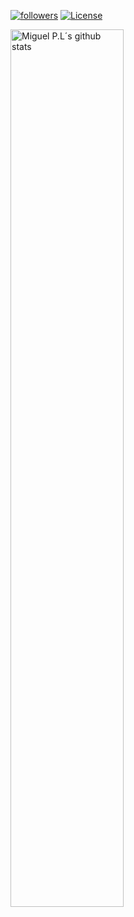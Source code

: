 [![followers](https://badgen.net/#peertube/video.hardlimit.com/followers/miguel/miguel_p.l?icon=peertube)](https://video.hardlimit.com/c/miguel_p.l/videos) [![License](https://badgen.net/static/license/CC0/white)](https://creativecommons.org/publicdomain/zero/1.0/)

<a href="https://github.com/MiguelPL4/">
   <img width="60%" alt="Miguel P.L´s github stats" src="https://github-readme-stats.vercel.app/api?username=MiguelPL4&show_icons=true&hide_border=false" />
</a>
